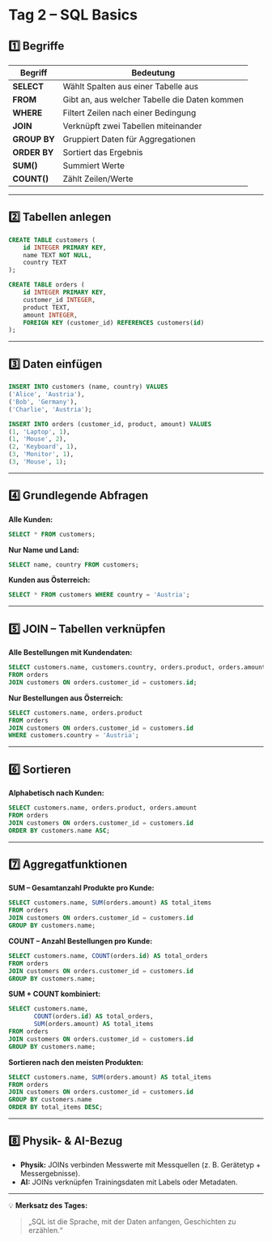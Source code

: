 # Tag 2 – SQL Basics

## 1️⃣ Begriffe
| Begriff | Bedeutung |
|---------|-----------|
| **SELECT** | Wählt Spalten aus einer Tabelle aus |
| **FROM** | Gibt an, aus welcher Tabelle die Daten kommen |
| **WHERE** | Filtert Zeilen nach einer Bedingung |
| **JOIN** | Verknüpft zwei Tabellen miteinander |
| **GROUP BY** | Gruppiert Daten für Aggregationen |
| **ORDER BY** | Sortiert das Ergebnis |
| **SUM()** | Summiert Werte |
| **COUNT()** | Zählt Zeilen/Werte |

---

## 2️⃣ Tabellen anlegen

```sql
CREATE TABLE customers (
    id INTEGER PRIMARY KEY,
    name TEXT NOT NULL,
    country TEXT
);

CREATE TABLE orders (
    id INTEGER PRIMARY KEY,
    customer_id INTEGER,
    product TEXT,
    amount INTEGER,
    FOREIGN KEY (customer_id) REFERENCES customers(id)
);
```

---

## 3️⃣ Daten einfügen

```sql
INSERT INTO customers (name, country) VALUES
('Alice', 'Austria'),
('Bob', 'Germany'),
('Charlie', 'Austria');

INSERT INTO orders (customer_id, product, amount) VALUES
(1, 'Laptop', 1),
(1, 'Mouse', 2),
(2, 'Keyboard', 1),
(3, 'Monitor', 1),
(3, 'Mouse', 1);
```

---

## 4️⃣ Grundlegende Abfragen

**Alle Kunden:**
```sql
SELECT * FROM customers;
```

**Nur Name und Land:**
```sql
SELECT name, country FROM customers;
```

**Kunden aus Österreich:**
```sql
SELECT * FROM customers WHERE country = 'Austria';
```

---

## 5️⃣ JOIN – Tabellen verknüpfen

**Alle Bestellungen mit Kundendaten:**
```sql
SELECT customers.name, customers.country, orders.product, orders.amount
FROM orders
JOIN customers ON orders.customer_id = customers.id;
```

**Nur Bestellungen aus Österreich:**
```sql
SELECT customers.name, orders.product
FROM orders
JOIN customers ON orders.customer_id = customers.id
WHERE customers.country = 'Austria';
```

---

## 6️⃣ Sortieren

**Alphabetisch nach Kunden:**
```sql
SELECT customers.name, orders.product, orders.amount
FROM orders
JOIN customers ON orders.customer_id = customers.id
ORDER BY customers.name ASC;
```

---

## 7️⃣ Aggregatfunktionen

**SUM – Gesamtanzahl Produkte pro Kunde:**
```sql
SELECT customers.name, SUM(orders.amount) AS total_items
FROM orders
JOIN customers ON orders.customer_id = customers.id
GROUP BY customers.name;
```

**COUNT – Anzahl Bestellungen pro Kunde:**
```sql
SELECT customers.name, COUNT(orders.id) AS total_orders
FROM orders
JOIN customers ON orders.customer_id = customers.id
GROUP BY customers.name;
```

**SUM + COUNT kombiniert:**
```sql
SELECT customers.name,
       COUNT(orders.id) AS total_orders,
       SUM(orders.amount) AS total_items
FROM orders
JOIN customers ON orders.customer_id = customers.id
GROUP BY customers.name;
```

**Sortieren nach den meisten Produkten:**
```sql
SELECT customers.name, SUM(orders.amount) AS total_items
FROM orders
JOIN customers ON orders.customer_id = customers.id
GROUP BY customers.name
ORDER BY total_items DESC;
```

---

## 8️⃣ Physik- & AI-Bezug
- **Physik:** JOINs verbinden Messwerte mit Messquellen (z. B. Gerätetyp + Messergebnisse).
- **AI:** JOINs verknüpfen Trainingsdaten mit Labels oder Metadaten.

---

💡 **Merksatz des Tages:**
> „SQL ist die Sprache, mit der Daten anfangen, Geschichten zu erzählen.“
